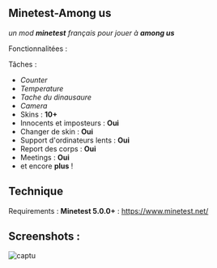 ## **Minetest-Among us**

   *un mod **minetest** français pour jouer à* ***among us***

Fonctionnalitées :

Tâches :

 - *Counter*
 - *Temperature*
 - *Tache du dinausaure*
 - *Camera*
 - Skins : **10+**
 - Innocents et imposteurs : **Oui**
 - Changer de skin : **Oui**
 - Support d'ordinateurs lents : **Oui**
 - Report des corps : **Oui**
 - Meetings : **Oui**
 - et encore **plus** !
## Technique
Requirements : **Minetest 5.0.0+** :  https://www.minetest.net/
## Screenshots :
![captu](https://cdn.discordapp.com/attachments/697436806358237186/822772738162556999/Capture_decran_de_2021-03-20_11-03-33.png)
